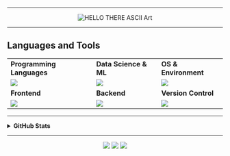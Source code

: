 <!-- PROFILE README FOR: PandaTGOS / Sakhi Saswat Panda -->

<!-- Typing SVG 
<p align="center">
  <img src="https://readme-typing-svg.herokuapp.com?font=Fira+Code&size=25&pause=250&speed=40&center=true&vCenter=true&width=435&lines=%F0%9F%91%8B+Hello+There+!;I'm+Sakhi+Saswat+Panda;Welcome+to+my+Profile+!" alt="Typing SVG" />
</p>
-->
---
<!-- Typing SVG 
<pre align="center">
░██████╗░░█████╗░██╗░░██╗██╗░░██╗██╗
██╔════╝ ██╔══██╗██║░██╔╝██║░░██║██║
╚█████╗░░███████║█████═╝░███████║██║
░╚═══██╗ ██╔══██║██╔═██╗░██╔══██║██║
██████╔╝ ██║░░██║██║░╚██╗██║░░██║██║
╚═════╝░░╚═╝░░╚═╝╚═╝░░╚═╝╚═╝░░╚═╝╚═╝
</pre>
-->

<p align="center">
  <img src="https://readme-typing-svg.herokuapp.com?font=Fira+Code&size=15&duration=1000&pause=10&color=00FF00&center=true&vCenter=true&multiline=true&width=900&height=120&speed=50&lines=██╗░░██╗███████╗██╗░░░░░██╗░░░░░░█████╗░░████████╗██╗░░██╗███████╗██████╗░███████╗░██╗;██║░░██║██╔════╝██║░░░░░██║░░░░░██╔══██╗░╚══██╔══╝██║░░██║██╔════╝██╔══██╗██╔════╝░██║;███████║█████╗░░██║░░░░░██║░░░░░██║░░██║░░░░██║░░░███████║█████╗░░██████╔╝█████╗░░░██║;██╔══██║██╔══╝░░██║░░░░░██║░░░░░██║░░██║░░░░██║░░░██╔══██║██╔══╝░░██╔══██╗██╔══╝░░░╚═╝;██║░░██║███████╗███████╗███████╗░█████╔╝░░░░██║░░░██║░░██║███████╗██║░░██║███████╗░██╗;╚═╝░░╚═╝╚══════╝╚══════╝╚══════╝░╚════╝░░░░░╚═╝░░░╚═╝░░╚═╝╚══════╝╚═╝░░╚═╝╚══════╝░╚═╝" alt="HELLO THERE ASCII Art" />
</p>



---
## Languages and Tools
<table align="center"> 
 <tr>
  <td><strong>Programming Languages</strong></td>
  <td><strong>Data Science & ML</strong></td>
  <td><strong>OS & Environment</strong></td>
 </tr>
 <tr>
  <td><img src="https://skillicons.dev/icons?i=python,java,c,cpp&theme=dark"></td>
  <td><img src="https://skillicons.dev/icons?i=pytorch,tensorflow,fastapi,opencv&theme=dark"></td>
  <td><img src="https://skillicons.dev/icons?i=apple,vscode,linux&theme=dark"></td>
 </tr>
 <tr>
  <td><strong>Frontend</strong></td>
  <td><strong>Backend</strong></td>
  <td><strong>Version Control</strong></td>
 </tr>
 <tr>
  <td><img src="https://skillicons.dev/icons?i=html,css,js,react&theme=dark"></td>
  <td><img src="https://skillicons.dev/icons?i=nodejs,express,mongodb,firebase&theme=dark"></td>
  <td><img src="https://skillicons.dev/icons?i=git,github,bash&theme=dark"></td>
 </tr>
</table>

</details>

---

<details>
<summary><strong>GitHub Stats</strong></summary>

<br/>

<div align="center">
  <img src="https://github-readme-stats.vercel.app/api?username=PandaTGOS&show_icons=true&theme=gruvbox&include_all_commits=true&count_private=true" height="170" />
  <img src="https://streak-stats.demolab.com?user=PandaTGOS&theme=gruvbox&hide_border=false&border_radius=5" height="170"/>
  <img src="https://github-readme-stats.vercel.app/api/top-langs/?username=PandaTGOS&layout=donut&langs_count=6&theme=gruvbox" />
</div>

</details>


---

<p align="center">
  <a href="https://linkedin.com/in/sakhi-saswat-panda"><img src="https://img.shields.io/badge/LinkedIn-blue?style=for-the-badge&logo=linkedin"></a>
  <a href="mailto:sakhisaswatpanda@gmail.com"><img src="https://img.shields.io/badge/Email-white?style=for-the-badge&logo=gmail"></a>
  <a href="https://instagram.com/rizzy._.catto"><img src="https://img.shields.io/badge/Instagram-purple?style=for-the-badge&logo=instagram&logoColor=white"></a>
</p>

